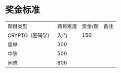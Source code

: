 # 奖金标准
|     |     |     |     |
| --- | --- | --- | --- |
| 题目类型 | 题目难度 | 奖金/题 | 备注  |
| CRYPTO（密码学） | 入门  | 150 |     |
| 简单  | 300 |     |
| 中等  | 500 |     |
| 困难  | 800 |     |
